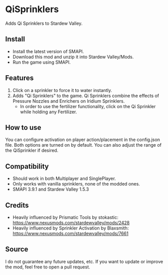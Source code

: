 # QiSprinklers
Adds Qi Sprinklers to Stardew Valley.

## Install
- Install the latest version of SMAPI.
- Download this mod and unzip it into Stardew Valley/Mods.
- Run the game using SMAPI.

## Features
1. Click on a sprinkler to force it to water instantly.
2. Adds "Qi Sprinklers" to the game.  Qi Sprinklers combine the effects of Pressure Nozzles and Enrichers on Iridium Sprinklers.
    - In order to use the fertilizer functionality, click on the Qi Sprinkler while holding any Fertilizer.
  
## How to use
You can configure activation on player action/placement in the config.json file.  Both options are turned on by default.  You can also adjust the range of the QiSprinkler if desired.

## Compatibility
- Should work in both Multiplayer and SinglePlayer.
- Only works with vanilla sprinklers, none of the modded ones.
- SMAPI 3.9.1 and Stardew Valley 1.5.3
  
## Credits
- Heavily influenced by Prismatic Tools by stokastic: https://www.nexusmods.com/stardewvalley/mods/2428
- Heavily influenced by Sprinkler Activation by Blaxsmith: https://www.nexusmods.com/stardewvalley/mods/7661

## Source
I do not guarantee any future updates, etc.
If you want to update or improve the mod, feel free to open a pull request.
